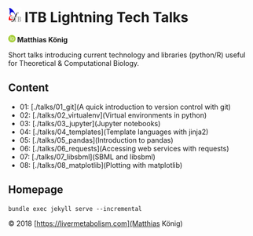 <h1><img src="./img/itblogo.gif" height="30"/> ITB Lightning Tech Talks</h1>
<b><a href="https://orcid.org/0000-0003-1725-179X" title="https://orcid.org/0000-0003-1725-179X"><img src="./img/orcid.png" height="15"/></a> Matthias König</b>

Short talks introducing current technology and libraries (python/R) useful for Theoretical & Computational Biology.

## Content
* 01: [./talks/01_git](A quick introduction to version control with git)
* 02: [./talks/02_virtualenv](Virtual environments in python)
* 03: [./talks/03_jupyter](Jupyter notebooks)
* 04: [./talks/04_templates](Template languages with jinja2)
* 05: [./talks/05_pandas](Introduction to pandas)
* 06: [./talks/06_requests](Accessing web services with requests)
* 07: [./talks/07_libsbml](SBML and libsbml)
* 08: [./talks/08_matplotlib](Plotting with matplotlib)

## Homepage
```
bundle exec jekyll serve --incremental
```

&copy; 2018 [https://livermetabolism.com](Matthias König)